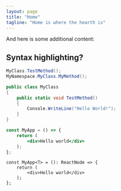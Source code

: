 ```yaml
---
layout: page
title: "Home"
tagline: "Home is where the hearth is"
---
```


And here is some additional content:

## Syntax highlighting?
```cs
MyClass.TestMethod();
MyNamespace.MyClass.MyMethod();

public class MyClass
{
    public static void TestMethod()
    {
        Console.WriteLine("Hello World!");
    }
}
```

```jsx
const MyApp = () => {
    return (
        <div>Hello world</div>
    );
};
```

```tsx
const MyApp<T> = (): ReactNode => {
    return (
        <div>Hello world</div>
    );
};
```

